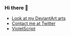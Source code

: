 ### Hi there 👋

- [Look at my DeviantArt arts](https://deviantart.com/hydroper/gallery)
- [Contact me at Twitter](https://twitter.com/matheusds365)
- [VioletScript](https://violetscript.github.io/docs)

<!--
**matheusdiasdesouzads/matheusdiasdesouzads** is a ✨ _special_ ✨ repository because its `README.md` (this file) appears on your GitHub profile.

Here are some ideas to get you started:

- 🔭 I’m currently working on ...
- 🌱 I’m currently learning ...
- 👯 I’m looking to collaborate on ...
- 🤔 I’m looking for help with ...
- 💬 Ask me about ...
- 📫 How to reach me: ...
- 😄 Pronouns: ...
- ⚡ Fun fact: ...
-->
